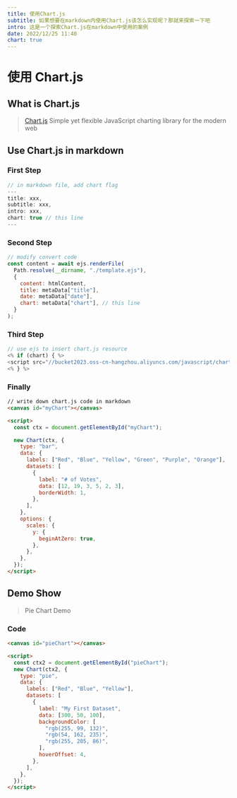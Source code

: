 ```yaml
---
title: 使用Chart.js
subtitle: 如果想要在markdown内使用Chart.js该怎么实现呢？那就来探索一下吧
intro: 这是一个探索Chart.js在markdown中使用的案例
date: 2022/12/25 11:40
chart: true
---
```


# 使用 Chart.js

## What is Chart.js

> [Chart.js](https://www.chartjs.org/) Simple yet flexible JavaScript charting library for the modern web

## Use Chart.js in markdown

<canvas id="myChart"></canvas>

<script>
  const ctx = document.getElementById('myChart');

  new Chart(ctx, {
    type: 'bar',
    data: {
      labels: ['Red', 'Blue', 'Yellow', 'Green', 'Purple', 'Orange'],
      datasets: [{
        label: '# of Votes',
        data: [12, 19, 3, 5, 2, 3],
        borderWidth: 1
      }]
    },
    options: {
      scales: {
        y: {
          beginAtZero: true
        }
      }
    }
  });
</script>

### First Step

```javascript
// in markdown file, add chart flag
---
title: xxx,
subtitle: xxx,
intro: xxx,
chart: true // this line
---
```

### Second Step

```javascript
// modify convert code
const content = await ejs.renderFile(
  Path.resolve(__dirname, "./template.ejs"),
  {
    content: htmlContent,
    title: metaData["title"],
    date: metaData["date"],
    chart: metaData["chart"], // this line
  }
);
```

### Third Step

```javascript
// use ejs to insert chart.js resource
<% if (chart) { %>
<script src="//bucket2023.oss-cn-hangzhou.aliyuncs.com/javascript/chart.js"></script>
<% } %>
```

### Finally

```html
// write down chart.js code in markdown
<canvas id="myChart"></canvas>

<script>
  const ctx = document.getElementById("myChart");

  new Chart(ctx, {
    type: "bar",
    data: {
      labels: ["Red", "Blue", "Yellow", "Green", "Purple", "Orange"],
      datasets: [
        {
          label: "# of Votes",
          data: [12, 19, 3, 5, 2, 3],
          borderWidth: 1,
        },
      ],
    },
    options: {
      scales: {
        y: {
          beginAtZero: true,
        },
      },
    },
  });
</script>
```

## Demo Show

> Pie Chart Demo

<canvas id="pieChart"></canvas>

<script>
const ctx2 = document.getElementById("pieChart");
new Chart(ctx2, {
  type: 'pie',
  data: {
  labels: [
    'Red',
    'Blue',
    'Yellow'
  ],
  datasets: [{
    label: 'My First Dataset',
    data: [300, 50, 100],
    backgroundColor: [
      'rgb(255, 99, 132)',
      'rgb(54, 162, 235)',
      'rgb(255, 205, 86)'
    ],
    hoverOffset: 4
  }]
},
})
</script>

### Code

```html
<canvas id="pieChart"></canvas>

<script>
  const ctx2 = document.getElementById("pieChart");
  new Chart(ctx2, {
    type: "pie",
    data: {
      labels: ["Red", "Blue", "Yellow"],
      datasets: [
        {
          label: "My First Dataset",
          data: [300, 50, 100],
          backgroundColor: [
            "rgb(255, 99, 132)",
            "rgb(54, 162, 235)",
            "rgb(255, 205, 86)",
          ],
          hoverOffset: 4,
        },
      ],
    },
  });
</script>
```
